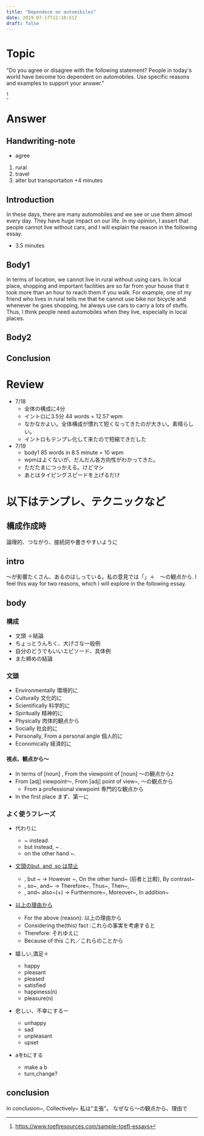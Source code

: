```yaml
---
title: "Dependece on automibiles"
date: 2019-07-17T12:10:51Z
draft: false
---
```



# Topic
"Do you agree or disagree with the following statement? People in today's world have become too dependent on automobiles. Use specific reasons and examples to support your answer."

[^quoted from]

[^quoted from]: https://www.toeflresources.com/sample-toefl-essays

# Answer
## Handwriting-note

* agree
1. rural
2. travel
3. alter but transportaiton
+4 minutes

## Introduction
In these days, there are many automobiles and we see or use them almost every day. They have huge impact on our life. In my opinion, I assert that people cannot live without cars, and I will explain the reason in the following essay.
+ 3.5 minutes

## Body1
In terms of location, we cannot live in rural without using cars. In local place, shopping and important facilities are so far from your house that it took more than an hour to reach them if you walk. For example, one of my friend who lives in rural tells me that he cannot use bike nor bicycle and whenever he goes shopping, he always use cars to carry a lots of stuffs. Thus, I think people need automobiles when they live, especially in local places.
## Body2

## Conclusion


# Review
* 7/18
  * 全体の構成に4分
  * イントロに3.5分 44 words = 12.57 wpm
  * なかなかよい。全体構成が慣れて短くなってきたのが大きい。素晴らしい。
  * イントロもテンプレ化して来たので短縮できだした
* 7/19
  * body1 85 words in 8.5 minute = 10 wpm
  * wpmはよくないが、だんだん各方向性がわかってきた。
  * ただたまにつっかえる。けどマシ
  * あとはタイピングスピードを上げるだけ

# 以下はテンプレ、テクニックなど
## 構成作成時
論理的、つながり、接続詞や書きやすいように

## intro
〜が影響たくさん、あるのはしっている。私の意見では「」＋　〜の観点から. I feel this way for two reasons, which I will explore in the following essay.

## body
### 構成
* 文頭 ＋結論
* ちょっとうんちく、大げさな一般例
* 自分のどうでもいいエピソード、具体例
* また締めの結論

### 文頭
* Environmentally 環境的に
* Culturally 文化的に
* Scientifically 科学的に
* Spiritually 精神的に
* Physically 肉体的観点から
* Socially 社会的に
* Personally, From a personal angle 個人的に
* Economically 経済的に
#### 視点、観点から～
* In terms of [noun] , From the viewpoint of [noun]  〜の観点からz<!--  -->
* From [adj] viewpoint～, From [adj] point of view~, 〜の観点から
  * From a professional viewpoint 専門的な観点から
* In the first place まず、第一に

### よく使うフレーズ
* 代わりに
    * ~ instead.
    * but instead, ~ .
    * on the other hand ~.
 
 * [文頭のbut, and ,so は禁止](http://lsdkawamo.cocolog-nifty.com/blog/2013/02/post-ab98.html)
     * , but ~ -> However ~, On the other hand~ (前者と比較), By contrast~
     * , so~, and~ -> Therefore~, Thus~, Then~,
     * , and~ also~(+) -> Furthermore~, Moreover~, In addition~


 * [以上の理由から](https://eikaiwa.dmm.com/uknow/questions/28910/)
    * For the above (reason): 以上の理由から
    * Considering the(this) fact :これらの事実を考慮すると
    * Therefore: それゆえに
    * Because of this これ／これらのことから

* 嬉しい,満足＋
  * happy
  * pleasant
  * pleased
  * satisfied
  * happiness(n)
  * pleasure(n)
* 悲しい、不幸にするー
  * unhappy
  * sad
  * unpleasant
  * upset
* aをbにする
  * make a b
  * turn,change?

## conclusion
In conclusion~, Collectively~  私は"主張"。 なぜなら〜の観点から、理由で